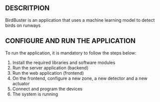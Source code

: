 
## DESCRITPION
BirdBuster is an application that uses a machine learning model to detect birds on runways

## CONFIGURE AND RUN THE APPLICATION

To run the application, it is mandatory to follow the steps below:
1. Install the required libraries and software modules
2. Run the server application (backend)
3. Run the web application (frontend)
4. On the frontend, configure a new zone, a new detector and a new actuator
5. Connect and program the devices
6. The system is running
